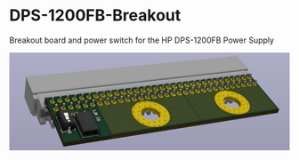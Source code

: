 # DPS-1200FB-Breakout

Breakout board and power switch for the HP DPS-1200FB Power Supply

![image](https://github.com/Ethancao123/DPS-1200FB-Breakout/blob/master/img/DPS%20PCB.png)